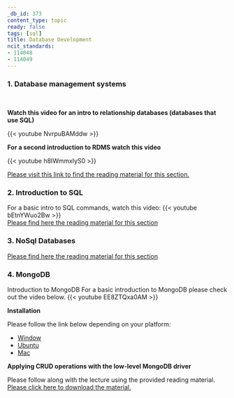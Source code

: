 ```yaml
---
_db_id: 373
content_type: topic
ready: false
tags: [sql]
title: Database Development
ncit_standards:
- 114048
- 114049
---
```


### 1. Database management systems
<br/>

**Watch this video for an intro to relationship databases (databases that use SQL)**

{{< youtube NvrpuBAMddw >}}
<br/>

**For a second introduction to RDMS watch this video**

{{< youtube h8IWmmxIyS0 >}}
<br/>

[Please visit this link to find the reading material for this section.](https://docs.google.com/presentation/d/1dMScjMotTkmfCypnV4eFmb5OQTIQaWXe3CL-Tr1ZHuc/edit?usp=sharing)
<br/>
### 2. Introduction to SQL
For a basic intro to SQL commands, watch this video:
{{< youtube bEtnYWuo2Bw >}} 
<br/>
[Please find here the reading material for this section](https://umuzi.gnomio.com/pluginfile.php/5047/mod_book/chapter/3565/Introduction%20to%20SQL.pdf)

### 3. NoSql Databases
[Please find here the reading material for this section](https://umuzi.gnomio.com/pluginfile.php/5047/mod_book/chapter/3566/NoSql%20presentation.pdf)

### 4. MongoDB
Introduction to MongoDB
For a basic introduction to MongoDB please check out the video below.
{{< youtube EE8ZTQxa0AM >}}

**Installation**

Please follow the link below depending on your platform:

 - [Window](https://docs.mongodb.com/manual/tutorial/install-mongodb-on-windows/)
 - [Ubuntu](https://docs.mongodb.com/manual/tutorial/install-mongodb-on-ubuntu/)
 - [Mac](https://docs.mongodb.com/manual/tutorial/install-mongodb-on-os-x/)

**Applying CRUD operations with the low-level MongoDB driver**

Please follow along with the lecture using the provided reading material. [Please click here to download the material.](https://umuzi.gnomio.com/pluginfile.php/5047/mod_book/chapter/3567/Node%20Craftsman.pdf)